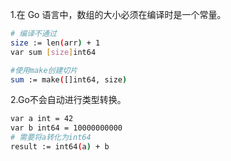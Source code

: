 1.在 Go 语言中，数组的大小必须在编译时是一个常量。
```bash
# 编译不通过
size := len(arr) + 1
var sum [size]int64

#使用make创建切片
sum := make([]int64, size)
```

2.Go不会自动进行类型转换。
```bash
var a int = 42
var b int64 = 10000000000
# 需要将a转化为int64
result := int64(a) + b
```